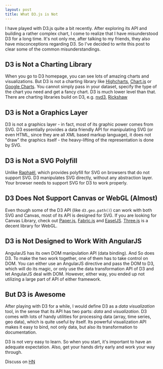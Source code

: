```yaml
---
layout: post
title: What D3.js is Not
---
```


I have played with D3.js quite a bit recently. After exploring its API and building a rather complex chart, I come to realize that I have misunderstood D3 for a long time. It's not only me, after talking to my friends, they also have misconceptions regarding D3. So I've decided to write this post to clear some of the common misunderstandings.

## D3 is Not a Charting Library

When you go to D3 homepage, you can see lots of amazing charts and visualizations. But D3 is not a charting library like [Highcharts](http://www.highcharts.com/), [Chart.js](http://www.chartjs.org/) or [Google Charts](https://developers.google.com/chart/). You cannot simply pass in your dataset, specify the type of the chart you need and get a fancy chart. D3 is much lower level than that. There are charting libraries build on D3, e.g. [nvd3](http://nvd3.org/), [Rickshaw](http://code.shutterstock.com/rickshaw/)

## D3 is Not a Graphics Layer

D3 is not a graphics layer - in fact, most of its graphic power comes from SVG. D3 essentially provides a data friendly API for manipulating SVG (or even HTML, since they are all XML based markup language), it does not "draw" the graphics itself - the heavy-lifting of the representation is done by SVG.

## D3 is Not a SVG Polyfill

Unlike [Raphaël](http://raphaeljs.com/), which provides polyfill for SVG on browsers that do not support SVG. D3 manipulates SVG directly, without any abstraction layer. Your browser needs to support SVG for D3 to work properly.

## D3 Does Not Support Canvas or WebGL (Almost)

Even though some of the D3 API (like `d3.geo.path()`) can work with both SVG and Canvas, most of its API is designed for SVG. If you are looking for Canvas Library, check out [Paper.js](http://paperjs.org/), [Fabric.js](http://fabricjs.com/) and [EaselJS](http://www.createjs.com/#!/EaselJS). [Three.js](http://threejs.org/docs/) is a decent library for WebGL.

## D3 is Not Designed to Work With AngularJS

AngularJS has its own DOM manipulation API (data binding). And So does D3. To make the two work together, one of them has to take control on DOM. You can either use an AngularJS directive and pass the DOM to D3, which will do its magic, or only use the data transformation API of D3 and let AngularJS deal with DOM. However, either way, you ended up not utilizing a large part of API of either framework.

## But D3 is Awesome

After playing with D3 for a while, I would define D3 as a *data visualization* tool, in the sense that its API has two parts: *data* and *visualization*. D3 comes with lots of handy utilities for processing data (array, time series, geo data), which is quite useful by itself. Its powerful visualization API makes it easy to bind, not only data, but also its transformation to documentation.

D3 is not very easy to learn. So when you start, it's important to have an adequate expectation. Also, get your hands dirty early and work your way through.

Discuss on [HN](https://news.ycombinator.com/item?id=7944591)